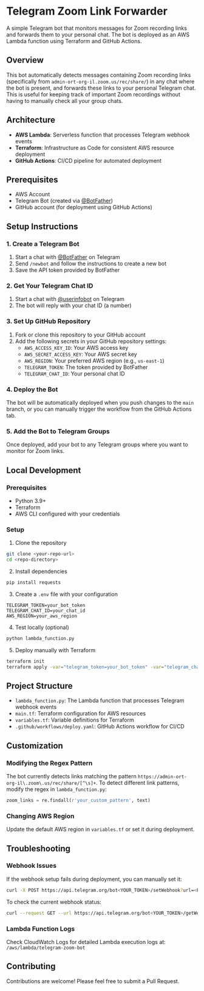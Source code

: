 # Telegram Zoom Link Forwarder

A simple Telegram bot that monitors messages for Zoom recording links and forwards them to your personal chat. The bot is deployed as an AWS Lambda function using Terraform and GitHub Actions.

## Overview

This bot automatically detects messages containing Zoom recording links (specifically from `admin-ort-org-il.zoom.us/rec/share/`) in any chat where the bot is present, and forwards these links to your personal Telegram chat. This is useful for keeping track of important Zoom recordings without having to manually check all your group chats.

## Architecture

- **AWS Lambda**: Serverless function that processes Telegram webhook events
- **Terraform**: Infrastructure as Code for consistent AWS resource deployment
- **GitHub Actions**: CI/CD pipeline for automated deployment

## Prerequisites

- AWS Account
- Telegram Bot (created via [@BotFather](https://t.me/BotFather))
- GitHub account (for deployment using GitHub Actions)

## Setup Instructions

### 1. Create a Telegram Bot

1. Start a chat with [@BotFather](https://t.me/BotFather) on Telegram
2. Send `/newbot` and follow the instructions to create a new bot
3. Save the API token provided by BotFather

### 2. Get Your Telegram Chat ID

1. Start a chat with [@userinfobot](https://t.me/userinfobot) on Telegram
2. The bot will reply with your chat ID (a number)

### 3. Set Up GitHub Repository

1. Fork or clone this repository to your GitHub account
2. Add the following secrets in your GitHub repository settings:
   - `AWS_ACCESS_KEY_ID`: Your AWS access key
   - `AWS_SECRET_ACCESS_KEY`: Your AWS secret key
   - `AWS_REGION`: Your preferred AWS region (e.g., `us-east-1`)
   - `TELEGRAM_TOKEN`: The token provided by BotFather
   - `TELEGRAM_CHAT_ID`: Your personal chat ID

### 4. Deploy the Bot

The bot will be automatically deployed when you push changes to the `main` branch, or you can manually trigger the workflow from the GitHub Actions tab.

### 5. Add the Bot to Telegram Groups

Once deployed, add your bot to any Telegram groups where you want to monitor for Zoom links.

## Local Development

### Prerequisites

- Python 3.9+
- Terraform
- AWS CLI configured with your credentials

### Setup

1. Clone the repository
```bash
git clone <your-repo-url>
cd <repo-directory>
```

2. Install dependencies
```bash
pip install requests
```

3. Create a `.env` file with your configuration
```
TELEGRAM_TOKEN=your_bot_token
TELEGRAM_CHAT_ID=your_chat_id
AWS_REGION=your_aws_region
```

4. Test locally (optional)
```bash
python lambda_function.py
```

5. Deploy manually with Terraform
```bash
terraform init
terraform apply -var="telegram_token=your_bot_token" -var="telegram_chat_id=your_chat_id" -var="aws_region=your_aws_region"
```

## Project Structure

- `lambda_function.py`: The Lambda function that processes Telegram webhook events
- `main.tf`: Terraform configuration for AWS resources
- `variables.tf`: Variable definitions for Terraform
- `.github/workflows/deploy.yaml`: GitHub Actions workflow for CI/CD

## Customization

### Modifying the Regex Pattern

The bot currently detects links matching the pattern `https://admin-ort-org-il\.zoom\.us/rec/share/[^\s]+`. To detect different link patterns, modify the regex in `lambda_function.py`:

```python
zoom_links = re.findall(r'your_custom_pattern', text)
```

### Changing AWS Region

Update the default AWS region in `variables.tf` or set it during deployment.

## Troubleshooting

### Webhook Issues

If the webhook setup fails during deployment, you can manually set it:

```bash
curl -X POST https://api.telegram.org/bot<YOUR_TOKEN>/setWebhook?url=<FUNCTION_URL>
```

To check the current webhook status:

```bash
curl --request GET --url https://api.telegram.org/bot<YOUR_TOKEN>/getWebhookInfo
```

### Lambda Function Logs

Check CloudWatch Logs for detailed Lambda execution logs at:
`/aws/lambda/telegram-zoom-bot`

## Contributing

Contributions are welcome! Please feel free to submit a Pull Request.
